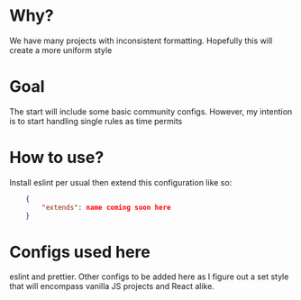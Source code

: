 # Why?
We have many projects with inconsistent formatting. Hopefully this will create a more uniform style

# Goal
The start will include some basic community configs. However, my intention is to start handling single rules as time permits

# How to use?
Install eslint per usual then extend this configuration like so:
```json
    {
        "extends": name coming soon here
    }
```

# Configs used here
eslint and prettier. Other configs to be added here as I figure out a set style that will encompass vanilla JS projects and React alike.
